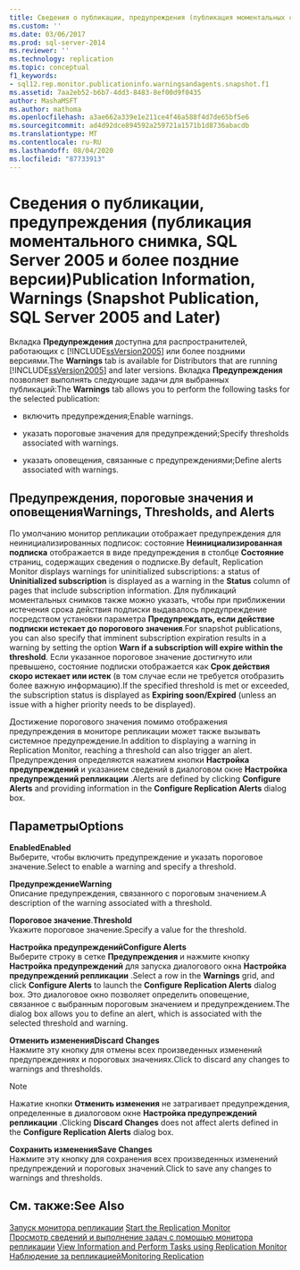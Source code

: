 ```yaml
---
title: Сведения о публикации, предупреждения (публикация моментальных снимков, SQL Server 2005 и более поздних версий) | Документация Майкрософт
ms.custom: ''
ms.date: 03/06/2017
ms.prod: sql-server-2014
ms.reviewer: ''
ms.technology: replication
ms.topic: conceptual
f1_keywords:
- sql12.rep.monitor.publicationinfo.warningsandagents.snapshot.f1
ms.assetid: 7aa2eb52-b6b7-4dd3-8483-8ef00d9f0435
author: MashaMSFT
ms.author: mathoma
ms.openlocfilehash: a3ae662a339e1e211ce4f46a588f4d7de65bf5e6
ms.sourcegitcommit: ad4d92dce894592a259721a1571b1d8736abacdb
ms.translationtype: MT
ms.contentlocale: ru-RU
ms.lasthandoff: 08/04/2020
ms.locfileid: "87733913"
---
```

# <a name="publication-information-warnings-snapshot-publication-sql-server-2005-and-later"></a><span data-ttu-id="1f3a6-102">Сведения о публикации, предупреждения (публикация моментального снимка, SQL Server 2005 и более поздние версии)</span><span class="sxs-lookup"><span data-stu-id="1f3a6-102">Publication Information, Warnings (Snapshot Publication, SQL Server 2005 and Later)</span></span>
  <span data-ttu-id="1f3a6-103">Вкладка **Предупреждения** доступна для распространителей, работающих с [!INCLUDE[ssVersion2005](../../includes/ssversion2005-md.md)] или более поздними версиями.</span><span class="sxs-lookup"><span data-stu-id="1f3a6-103">The **Warnings** tab is available for Distributors that are running [!INCLUDE[ssVersion2005](../../includes/ssversion2005-md.md)] and later versions.</span></span> <span data-ttu-id="1f3a6-104">Вкладка **Предупреждения** позволяет выполнять следующие задачи для выбранных публикаций:</span><span class="sxs-lookup"><span data-stu-id="1f3a6-104">The **Warnings** tab allows you to perform the following tasks for the selected publication:</span></span>  
  
-   <span data-ttu-id="1f3a6-105">включить предупреждения;</span><span class="sxs-lookup"><span data-stu-id="1f3a6-105">Enable warnings.</span></span>  
  
-   <span data-ttu-id="1f3a6-106">указать пороговые значения для предупреждений;</span><span class="sxs-lookup"><span data-stu-id="1f3a6-106">Specify thresholds associated with warnings.</span></span>  
  
-   <span data-ttu-id="1f3a6-107">указать оповещения, связанные с предупреждениями;</span><span class="sxs-lookup"><span data-stu-id="1f3a6-107">Define alerts associated with warnings.</span></span>  
  
## <a name="warnings-thresholds-and-alerts"></a><span data-ttu-id="1f3a6-108">Предупреждения, пороговые значения и оповещения</span><span class="sxs-lookup"><span data-stu-id="1f3a6-108">Warnings, Thresholds, and Alerts</span></span>  
 <span data-ttu-id="1f3a6-109">По умолчанию монитор репликации отображает предупреждения для неинициализированных подписок: состояние **Неинициализированная подписка** отображается в виде предупреждения в столбце **Состояние** страниц, содержащих сведения о подписке.</span><span class="sxs-lookup"><span data-stu-id="1f3a6-109">By default, Replication Monitor displays warnings for uninitialized subscriptions: a status of **Uninitialized subscription** is displayed as a warning in the **Status** column of pages that include subscription information.</span></span> <span data-ttu-id="1f3a6-110">Для публикаций моментальных снимков также можно указать, чтобы при приближении истечения срока действия подписки выдавалось предупреждение посредством установки параметра **Предупреждать, если действие подписки истекает до порогового значения**.</span><span class="sxs-lookup"><span data-stu-id="1f3a6-110">For snapshot publications, you can also specify that imminent subscription expiration results in a warning by setting the option **Warn if a subscription will expire within the threshold**.</span></span> <span data-ttu-id="1f3a6-111">Если указанное пороговое значение достигнуто или превышено, состояние подписки отображается как **Срок действия скоро истекает или истек** (в том случае если не требуется отобразить более важную информацию).</span><span class="sxs-lookup"><span data-stu-id="1f3a6-111">If the specified threshold is met or exceeded, the subscription status is displayed as **Expiring soon/Expired** (unless an issue with a higher priority needs to be displayed).</span></span>  
  
 <span data-ttu-id="1f3a6-112">Достижение порогового значения помимо отображения предупреждения в мониторе репликации может также вызывать системное предупреждение.</span><span class="sxs-lookup"><span data-stu-id="1f3a6-112">In addition to displaying a warning in Replication Monitor, reaching a threshold can also trigger an alert.</span></span> <span data-ttu-id="1f3a6-113">Предупреждения определяются нажатием кнопки **Настройка предупреждений** и указанием сведений в диалоговом окне **Настройка предупреждений репликации** .</span><span class="sxs-lookup"><span data-stu-id="1f3a6-113">Alerts are defined by clicking **Configure Alerts** and providing information in the **Configure Replication Alerts** dialog box.</span></span>  
  
## <a name="options"></a><span data-ttu-id="1f3a6-114">Параметры</span><span class="sxs-lookup"><span data-stu-id="1f3a6-114">Options</span></span>  
 <span data-ttu-id="1f3a6-115">**Enabled**</span><span class="sxs-lookup"><span data-stu-id="1f3a6-115">**Enabled**</span></span>  
 <span data-ttu-id="1f3a6-116">Выберите, чтобы включить предупреждение и указать пороговое значение.</span><span class="sxs-lookup"><span data-stu-id="1f3a6-116">Select to enable a warning and specify a threshold.</span></span>  
  
 <span data-ttu-id="1f3a6-117">**Предупреждение**</span><span class="sxs-lookup"><span data-stu-id="1f3a6-117">**Warning**</span></span>  
 <span data-ttu-id="1f3a6-118">Описание предупреждения, связанного с пороговым значением.</span><span class="sxs-lookup"><span data-stu-id="1f3a6-118">A description of the warning associated with a threshold.</span></span>  
  
 <span data-ttu-id="1f3a6-119">**Пороговое значение**.</span><span class="sxs-lookup"><span data-stu-id="1f3a6-119">**Threshold**</span></span>  
 <span data-ttu-id="1f3a6-120">Укажите пороговое значение.</span><span class="sxs-lookup"><span data-stu-id="1f3a6-120">Specify a value for the threshold.</span></span>  
  
 <span data-ttu-id="1f3a6-121">**Настройка предупреждений**</span><span class="sxs-lookup"><span data-stu-id="1f3a6-121">**Configure Alerts**</span></span>  
 <span data-ttu-id="1f3a6-122">Выберите строку в сетке **Предупреждения** и нажмите кнопку **Настройка предупреждений** для запуска диалогового окна **Настройка предупреждений репликации** .</span><span class="sxs-lookup"><span data-stu-id="1f3a6-122">Select a row in the **Warnings** grid, and click **Configure Alerts** to launch the **Configure Replication Alerts** dialog box.</span></span> <span data-ttu-id="1f3a6-123">Это диалоговое окно позволяет определить оповещение, связанное с выбранным пороговым значением и предупреждением.</span><span class="sxs-lookup"><span data-stu-id="1f3a6-123">The dialog box allows you to define an alert, which is associated with the selected threshold and warning.</span></span>  
  
 <span data-ttu-id="1f3a6-124">**Отменить изменения**</span><span class="sxs-lookup"><span data-stu-id="1f3a6-124">**Discard Changes**</span></span>  
 <span data-ttu-id="1f3a6-125">Нажмите эту кнопку для отмены всех произведенных изменений предупреждениях и пороговых значениях.</span><span class="sxs-lookup"><span data-stu-id="1f3a6-125">Click to discard any changes to warnings and thresholds.</span></span>  
  
> [!NOTE]  
>  <span data-ttu-id="1f3a6-126">Нажатие кнопки **Отменить изменения** не затрагивает предупреждения, определенные в диалоговом окне **Настройка предупреждений репликации** .</span><span class="sxs-lookup"><span data-stu-id="1f3a6-126">Clicking **Discard Changes** does not affect alerts defined in the **Configure Replication Alerts** dialog box.</span></span>  
  
 <span data-ttu-id="1f3a6-127">**Сохранить изменения**</span><span class="sxs-lookup"><span data-stu-id="1f3a6-127">**Save Changes**</span></span>  
 <span data-ttu-id="1f3a6-128">Нажмите эту кнопку для сохранения всех произведенных изменений предупреждений и пороговых значений.</span><span class="sxs-lookup"><span data-stu-id="1f3a6-128">Click to save any changes to warnings and thresholds.</span></span>  
  
## <a name="see-also"></a><span data-ttu-id="1f3a6-129">См. также:</span><span class="sxs-lookup"><span data-stu-id="1f3a6-129">See Also</span></span>  
 <span data-ttu-id="1f3a6-130">[Запуск монитора репликации](monitor/start-the-replication-monitor.md) </span><span class="sxs-lookup"><span data-stu-id="1f3a6-130">[Start the Replication Monitor](monitor/start-the-replication-monitor.md) </span></span>  
 <span data-ttu-id="1f3a6-131">[Просмотр сведений и выполнение задач с помощью монитора репликации](monitor/view-information-and-perform-tasks-replication-monitor.md) </span><span class="sxs-lookup"><span data-stu-id="1f3a6-131">[View Information and Perform Tasks using Replication Monitor](monitor/view-information-and-perform-tasks-replication-monitor.md) </span></span>  
 [<span data-ttu-id="1f3a6-132">Наблюдение за репликацией</span><span class="sxs-lookup"><span data-stu-id="1f3a6-132">Monitoring Replication</span></span>](monitoring-replication.md)  
  
  
